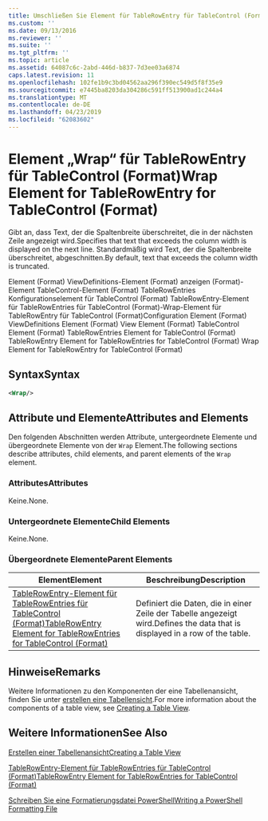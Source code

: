 ```yaml
---
title: Umschließen Sie Element für TableRowEntry für TableControl (Format) | Microsoft-Dokumentation
ms.custom: ''
ms.date: 09/13/2016
ms.reviewer: ''
ms.suite: ''
ms.tgt_pltfrm: ''
ms.topic: article
ms.assetid: 64087c6c-2abd-446d-b837-7d3ee03a6874
caps.latest.revision: 11
ms.openlocfilehash: 102fe1b9c3bd04562aa296f390ec549d5f8f35e9
ms.sourcegitcommit: e7445ba8203da304286c591ff513900ad1c244a4
ms.translationtype: MT
ms.contentlocale: de-DE
ms.lasthandoff: 04/23/2019
ms.locfileid: "62083602"
---
```

# <a name="wrap-element-for-tablerowentry-for-tablecontrol--format"></a><span data-ttu-id="0e37b-102">Element „Wrap“ für TableRowEntry für TableControl (Format)</span><span class="sxs-lookup"><span data-stu-id="0e37b-102">Wrap Element for TableRowEntry for TableControl  (Format)</span></span>

<span data-ttu-id="0e37b-103">Gibt an, dass Text, der die Spaltenbreite überschreitet, die in der nächsten Zeile angezeigt wird.</span><span class="sxs-lookup"><span data-stu-id="0e37b-103">Specifies that text that exceeds the column width is displayed on the next line.</span></span> <span data-ttu-id="0e37b-104">Standardmäßig wird Text, der die Spaltenbreite überschreitet, abgeschnitten.</span><span class="sxs-lookup"><span data-stu-id="0e37b-104">By default, text that exceeds the column width is truncated.</span></span>

<span data-ttu-id="0e37b-105">Element (Format) ViewDefinitions-Element (Format) anzeigen (Format)-Element TableControl-Element (Format) TableRowEntries Konfigurationselement für TableControl (Format) TableRowEntry-Element für TableRowEntries für TableControl (Format)-Wrap-Element für TableRowEntry für TableControl (Format)</span><span class="sxs-lookup"><span data-stu-id="0e37b-105">Configuration Element (Format) ViewDefinitions Element (Format) View Element (Format) TableControl Element (Format) TableRowEntries Element for TableControl (Format) TableRowEntry Element for TableRowEntries for TableControl (Format) Wrap Element for TableRowEntry for TableControl (Format)</span></span>

## <a name="syntax"></a><span data-ttu-id="0e37b-106">Syntax</span><span class="sxs-lookup"><span data-stu-id="0e37b-106">Syntax</span></span>

```xml
<Wrap/>
```

## <a name="attributes-and-elements"></a><span data-ttu-id="0e37b-107">Attribute und Elemente</span><span class="sxs-lookup"><span data-stu-id="0e37b-107">Attributes and Elements</span></span>

<span data-ttu-id="0e37b-108">Den folgenden Abschnitten werden Attribute, untergeordnete Elemente und übergeordnete Elemente von der `Wrap` Element.</span><span class="sxs-lookup"><span data-stu-id="0e37b-108">The following sections describe attributes, child elements, and parent elements of the `Wrap` element.</span></span>

### <a name="attributes"></a><span data-ttu-id="0e37b-109">Attributes</span><span class="sxs-lookup"><span data-stu-id="0e37b-109">Attributes</span></span>

<span data-ttu-id="0e37b-110">Keine.</span><span class="sxs-lookup"><span data-stu-id="0e37b-110">None.</span></span>

### <a name="child-elements"></a><span data-ttu-id="0e37b-111">Untergeordnete Elemente</span><span class="sxs-lookup"><span data-stu-id="0e37b-111">Child Elements</span></span>

<span data-ttu-id="0e37b-112">Keine.</span><span class="sxs-lookup"><span data-stu-id="0e37b-112">None.</span></span>

### <a name="parent-elements"></a><span data-ttu-id="0e37b-113">Übergeordnete Elemente</span><span class="sxs-lookup"><span data-stu-id="0e37b-113">Parent Elements</span></span>

|<span data-ttu-id="0e37b-114">Element</span><span class="sxs-lookup"><span data-stu-id="0e37b-114">Element</span></span>|<span data-ttu-id="0e37b-115">Beschreibung</span><span class="sxs-lookup"><span data-stu-id="0e37b-115">Description</span></span>|
|-------------|-----------------|
|[<span data-ttu-id="0e37b-116">TableRowEntry-Element für TableRowEntries für TableControl (Format)</span><span class="sxs-lookup"><span data-stu-id="0e37b-116">TableRowEntry Element for TableRowEntries for TableControl (Format)</span></span>](./tablerowentry-element-for-tablerowentries-for-tablecontrol-format.md)|<span data-ttu-id="0e37b-117">Definiert die Daten, die in einer Zeile der Tabelle angezeigt wird.</span><span class="sxs-lookup"><span data-stu-id="0e37b-117">Defines the data that is displayed in a row of the table.</span></span>|

## <a name="remarks"></a><span data-ttu-id="0e37b-118">Hinweise</span><span class="sxs-lookup"><span data-stu-id="0e37b-118">Remarks</span></span>

<span data-ttu-id="0e37b-119">Weitere Informationen zu den Komponenten der eine Tabellenansicht, finden Sie unter [erstellen eine Tabellensicht](./creating-a-table-view.md).</span><span class="sxs-lookup"><span data-stu-id="0e37b-119">For more information about the components of a table view, see [Creating a Table View](./creating-a-table-view.md).</span></span>

## <a name="see-also"></a><span data-ttu-id="0e37b-120">Weitere Informationen</span><span class="sxs-lookup"><span data-stu-id="0e37b-120">See Also</span></span>

[<span data-ttu-id="0e37b-121">Erstellen einer Tabellenansicht</span><span class="sxs-lookup"><span data-stu-id="0e37b-121">Creating a Table View</span></span>](./creating-a-table-view.md)

[<span data-ttu-id="0e37b-122">TableRowEntry-Element für TableRowEntries für TableControl (Format)</span><span class="sxs-lookup"><span data-stu-id="0e37b-122">TableRowEntry Element for TableRowEntries for TableControl (Format)</span></span>](./tablerowentry-element-for-tablerowentries-for-tablecontrol-format.md)

[<span data-ttu-id="0e37b-123">Schreiben Sie eine Formatierungsdatei PowerShell</span><span class="sxs-lookup"><span data-stu-id="0e37b-123">Writing a PowerShell Formatting File</span></span>](./writing-a-powershell-formatting-file.md)
